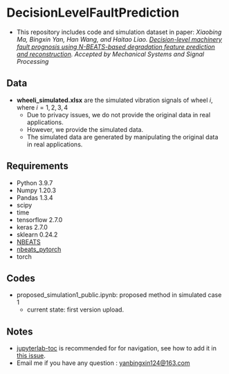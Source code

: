 # DecisionLevelFaultPrediction
- This repository includes code and simulation dataset in paper:
_Xiaobing Ma, Bingxin Yan, Han Wang, and Haitao Liao. [Decision-level machinery fault prognosis using N-BEATS-based degradation feature prediction and reconstruction](https://www.sciencedirect.com/science/article/pii/S0888327023003436). Accepted by Mechanical Systems and Signal Processing_

## Data
- __wheeli_simulated.xlsx__ are the simulated vibration signals of wheel $i$, where $i=1,2,3,4$
  - Due to privacy issues, we do not provide the original data in real applications. 
  - However, we provide the simulated data.
  - The simulated data are generated by manipulating the original data in real applications.

## Requirements
- Python 3.9.7
- Numpy 1.20.3
- Pandas 1.3.4
- scipy
- time
- tensorflow 2.7.0
- keras 2.7.0
- sklearn 0.24.2
- [NBEATS](https://pypi.org/project/NBEATS/)
- [nbeats_pytorch](https://pytorch-forecasting.readthedocs.io/en/stable/tutorials/ar.html)
- torch


## Codes
- proposed_simulation1_public.ipynb: proposed method in simulated case 1 
  - current state: first version upload.

## Notes
- [jupyterlab-toc](https://github.com/jupyterlab/jupyterlab-toc) is recommended for for navigation, see how to add it in [this issue](https://stackoverflow.com/questions/21151450/how-can-i-add-a-table-of-contents-to-a-jupyter-jupyterlab-notebook).
- Email me if you have any question : yanbingxin124@163.com
